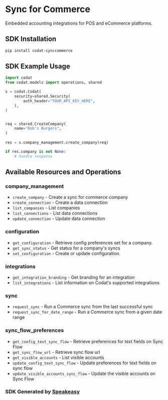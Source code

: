 # Sync for Commerce

Embedded accounting integrations for POS and eCommerce platforms.

<!-- Start SDK Installation -->
## SDK Installation

```bash
pip install codat-synccommerce
```
<!-- End SDK Installation -->

## SDK Example Usage
<!-- Start SDK Example Usage -->
```python
import codat
from codat.models import operations, shared

s = codat.Codat(
    security=shared.Security(
        auth_header="YOUR_API_KEY_HERE",
    ),
)


req = shared.CreateCompany(
    name="Bob's Burgers",
)
    
res = s.company_management.create_company(req)

if res.company is not None:
    # handle response
```
<!-- End SDK Example Usage -->

<!-- Start SDK Available Operations -->
## Available Resources and Operations


### company_management

* `create_company` - Create a sync for commerce company
* `create_connection` - Create a data connection
* `list_companies` - List companies
* `list_connections` - List data connections
* `update_connection` - Update data connection

### configuration

* `get_configuration` - Retrieve config preferences set for a company.
* `get_sync_status` - Get status for a company's syncs
* `set_configuration` - Create or update configuration.

### integrations

* `get_integration_branding` - Get branding for an integration
* `list_integrations` - List information on Codat's supported integrations

### sync

* `request_sync` - Run a Commerce sync from the last successful sync
* `request_sync_for_date_range` - Run a Commerce sync from a given date range

### sync_flow_preferences

* `get_config_text_sync_flow` - Retrieve preferences for text fields on Sync Flow
* `get_sync_flow_url` - Retrieve sync flow url
* `get_visible_accounts` - List visible accounts
* `update_config_text_sync_flow` - Update preferences for text fields on sync flow
* `update_visible_accounts_sync_flow` - Update the visible accounts on Sync Flow
<!-- End SDK Available Operations -->

### SDK Generated by [Speakeasy](https://docs.speakeasyapi.dev/docs/using-speakeasy/client-sdks)
